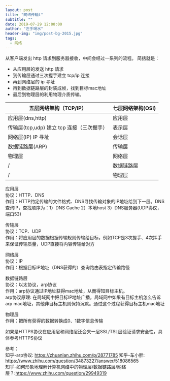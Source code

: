 ```yaml
---
layout: post
title: "网络传输t"
subtitle: ""
date: 2019-07-29 12:00:00
author: "左手喝水"
header-img: "img/post-bg-2015.jpg"
tags:
  - 网络
---
```


从客户端发出 http 请求到服务器接收，中间会经过一系列的流程。 简括就是：

- 从应用层的发送 http 请求
- 到传输层通过三次握手建立 tcp/ip 连接
- 再到网络层的 ip 寻址
- 再到数据链路层的封装成帧，找到目标mac地址
- 最后到物理层的利用物理介质传输。

| 五层网络架构（TCP/IP）                    | 七层网络架构(OSI) |
| -----------------------------------------  | ----------------- |
| 应用层(dns,http)                            | 应用层            |
| 传输层(tcp,udp) 建立 tcp 连接（三次握手）      | 表示层            |
| 网络层(IP) IP 寻址                      | 会话层            |
| 数据链路层(ARP)                             | 传输层            |
| 物理层                                     | 网络层            |
| /                                         | 数据链路层        |
| /                                         | 物理层            |

应用层  
协议：HTTP、DNS  
作用：HTTP约定传输的文件格式、DNS寻找传输对象的IP地址给到下一层。DNS查询IP，查找顺序为：1）DNS Cache 2）本地host 3）DNS服务器(UDP协议，端口53)

传输层  
协议：TCP、UDP  
作用：将应用层的数据根据传输规则传输给目标，例如TCP是3次握手、4次挥手来保证传输质量，UDP直接将内容传输给对方

网络层  
协议：IP  
作用：根据目标IP地址（DNS获得的）查询路由表指定传输路径

数据链路层  
协议：以太协议，arp协议  
作用：arp协议通过IP地址获得mac地址，从而得知目标主机。  
arp协议原理:  在局域网中把目标IP地址广播，局域网中如果有目标主机怎么告诉arp mac地址，其他非目标主机则保持沉默。通过这个过程获得目标主机mac地址

物理层  
作用：把所有获得的数据转换成0、1数字信息传输

如果是HTTPS协议在应用层和网络层还会夹一层SSL/TSL层验证请求安全性，具体参考HTTPS协议

参考：  
知乎-arp协议: <https://zhuanlan.zhihu.com/p/28771785>
知乎-车小胖: <https://www.zhihu.com/question/34873227/answer/518086565>  
知乎-如何形象地理解计算机网络中的物理层/数据链路层/网络层？:<https://www.zhihu.com/question/29949319>  
